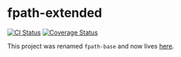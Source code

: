 # fpath-extended

[![CI Status](https://github.com/mbarbin/fpath-extended/workflows/ci/badge.svg)](https://github.com/mbarbin/fpath-extended/actions/workflows/ci.yml)
[![Coverage Status](https://coveralls.io/repos/github/mbarbin/fpath-extended/badge.svg?branch=main)](https://coveralls.io/github/mbarbin/fpath-extended?branch=main)

This project was renamed `fpath-base` and now lives [here](https://github.com/mbarbin/fpath-base).

